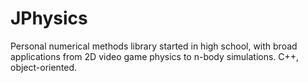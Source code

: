 # JPhysics
Personal numerical methods library started in high school, with broad applications from 2D video game physics to n-body simulations. C++, object-oriented.
